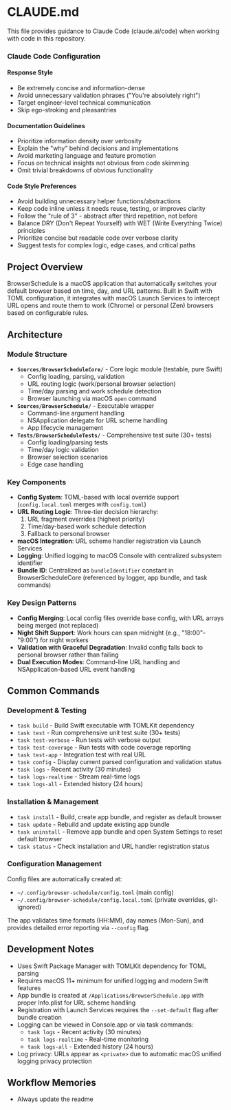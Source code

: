 # CLAUDE.md

This file provides guidance to Claude Code (claude.ai/code) when working with code in this repository.

### Claude Code Configuration

#### Response Style

- Be extremely concise and information-dense
- Avoid unnecessary validation phrases ("You're absolutely right")
- Target engineer-level technical communication
- Skip ego-stroking and pleasantries

#### Documentation Guidelines

- Prioritize information density over verbosity
- Explain the "why" behind decisions and implementations
- Avoid marketing language and feature promotion
- Focus on technical insights not obvious from code skimming
- Omit trivial breakdowns of obvious functionality

#### Code Style Preferences

- Avoid building unnecessary helper functions/abstractions
- Keep code inline unless it needs reuse, testing, or improves clarity
- Follow the "rule of 3" - abstract after third repetition, not before
- Balance DRY (Don't Repeat Yourself) with WET (Write Everything Twice) principles
- Prioritize concise but readable code over verbose clarity
- Suggest tests for complex logic, edge cases, and critical paths

## Project Overview

BrowserSchedule is a macOS application that automatically switches your default browser based on time, day, and URL patterns. Built in Swift with TOML configuration, it integrates with macOS Launch Services to intercept URL opens and route them to work (Chrome) or personal (Zen) browsers based on configurable rules.

## Architecture

### Module Structure

- **`Sources/BrowserScheduleCore/`** - Core logic module (testable, pure Swift)
  - Config loading, parsing, validation
  - URL routing logic (work/personal browser selection)
  - Time/day parsing and work schedule detection
  - Browser launching via macOS `open` command
- **`Sources/BrowserSchedule/`** - Executable wrapper
  - Command-line argument handling
  - NSApplication delegate for URL scheme handling
  - App lifecycle management
- **`Tests/BrowserScheduleTests/`** - Comprehensive test suite (30+ tests)
  - Config loading/parsing tests
  - Time/day logic validation
  - Browser selection scenarios
  - Edge case handling

### Key Components

- **Config System**: TOML-based with local override support (`config.local.toml` merges with `config.toml`)
- **URL Routing Logic**: Three-tier decision hierarchy:
  1. URL fragment overrides (highest priority)
  2. Time/day-based work schedule detection  
  3. Fallback to personal browser
- **macOS Integration**: URL scheme handler registration via Launch Services
- **Logging**: Unified logging to macOS Console with centralized subsystem identifier
- **Bundle ID**: Centralized as `bundleIdentifier` constant in BrowserScheduleCore (referenced by logger, app bundle, and task commands)

### Key Design Patterns

- **Config Merging**: Local config files override base config, with URL arrays being merged (not replaced)
- **Night Shift Support**: Work hours can span midnight (e.g., "18:00"-"9:00") for night workers
- **Validation with Graceful Degradation**: Invalid config falls back to personal browser rather than failing
- **Dual Execution Modes**: Command-line URL handling and NSApplication-based URL event handling

## Common Commands

### Development & Testing

- `task build` - Build Swift executable with TOMLKit dependency
- `task test` - Run comprehensive unit test suite (30+ tests)
- `task test-verbose` - Run tests with verbose output
- `task test-coverage` - Run tests with code coverage reporting
- `task test-app` - Integration test with real URL
- `task config` - Display current parsed configuration and validation status
- `task logs` - Recent activity (30 minutes)
- `task logs-realtime` - Stream real-time logs
- `task logs-all` - Extended history (24 hours)

### Installation & Management

- `task install` - Build, create app bundle, and register as default browser
- `task update` - Rebuild and update existing app bundle
- `task uninstall` - Remove app bundle and open System Settings to reset default browser
- `task status` - Check installation and URL handler registration status

### Configuration Management

Config files are automatically created at:

- `~/.config/browser-schedule/config.toml` (main config)
- `~/.config/browser-schedule/config.local.toml` (private overrides, git-ignored)

The app validates time formats (HH:MM), day names (Mon-Sun), and provides detailed error reporting via `--config` flag.

## Development Notes

- Uses Swift Package Manager with TOMLKit dependency for TOML parsing
- Requires macOS 11+ minimum for unified logging and modern Swift features
- App bundle is created at `/Applications/BrowserSchedule.app` with proper Info.plist for URL scheme handling
- Registration with Launch Services requires the `--set-default` flag after bundle creation
- Logging can be viewed in Console.app or via task commands:
  - `task logs` - Recent activity (30 minutes)  
  - `task logs-realtime` - Real-time monitoring
  - `task logs-all` - Extended history (24 hours)
- Log privacy: URLs appear as `<private>` due to automatic macOS unified logging privacy protection

## Workflow Memories

- Always update the readme